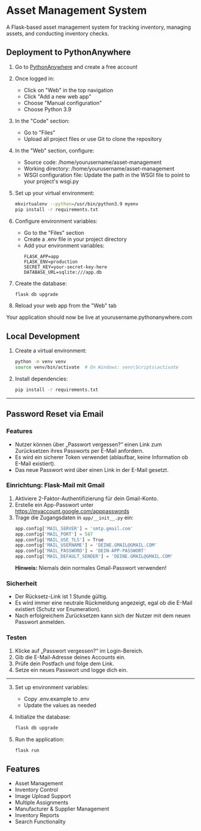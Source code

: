 # Asset Management System

A Flask-based asset management system for tracking inventory, managing assets, and conducting inventory checks.

## Deployment to PythonAnywhere

1. Go to [PythonAnywhere](https://www.pythonanywhere.com/) and create a free account

2. Once logged in:
   - Click on "Web" in the top navigation
   - Click "Add a new web app"
   - Choose "Manual configuration"
   - Choose Python 3.9

3. In the "Code" section:
   - Go to "Files"
   - Upload all project files or use Git to clone the repository

4. In the "Web" section, configure:
   - Source code: /home/yourusername/asset-management
   - Working directory: /home/yourusername/asset-management
   - WSGI configuration file: Update the path in the WSGI file to point to your project's wsgi.py

5. Set up your virtual environment:
   ```bash
   mkvirtualenv --python=/usr/bin/python3.9 myenv
   pip install -r requirements.txt
   ```

6. Configure environment variables:
   - Go to the "Files" section
   - Create a .env file in your project directory
   - Add your environment variables:
     ```
     FLASK_APP=app
     FLASK_ENV=production
     SECRET_KEY=your-secret-key-here
     DATABASE_URL=sqlite:///app.db
     ```

7. Create the database:
   ```bash
   flask db upgrade
   ```

8. Reload your web app from the "Web" tab

Your application should now be live at yourusername.pythonanywhere.com

## Local Development

1. Create a virtual environment:
   ```bash
   python -m venv venv
   source venv/bin/activate  # On Windows: venv\Scripts\activate
   ```

2. Install dependencies:
   ```bash
   pip install -r requirements.txt
   ```

---

## Password Reset via Email

### Features
- Nutzer können über „Passwort vergessen?“ einen Link zum Zurücksetzen ihres Passworts per E-Mail anfordern.
- Es wird ein sicherer Token verwendet (ablaufbar, keine Information ob E-Mail existiert).
- Das neue Passwort wird über einen Link in der E-Mail gesetzt.

### Einrichtung: Flask-Mail mit Gmail
1. Aktiviere 2-Faktor-Authentifizierung für dein Gmail-Konto.
2. Erstelle ein App-Passwort unter https://myaccount.google.com/apppasswords
3. Trage die Zugangsdaten in `app/__init__.py` ein:
   ```python
   app.config['MAIL_SERVER'] = 'smtp.gmail.com'
   app.config['MAIL_PORT'] = 587
   app.config['MAIL_USE_TLS'] = True
   app.config['MAIL_USERNAME'] = 'DEINE.GMAIL@GMAIL.COM'
   app.config['MAIL_PASSWORD'] = 'DEIN-APP-PASSWORT'
   app.config['MAIL_DEFAULT_SENDER'] = 'DEINE.GMAIL@GMAIL.COM'
   ```
   **Hinweis:** Niemals dein normales Gmail-Passwort verwenden!

### Sicherheit
- Der Rücksetz-Link ist 1 Stunde gültig.
- Es wird immer eine neutrale Rückmeldung angezeigt, egal ob die E-Mail existiert (Schutz vor Enumeration).
- Nach erfolgreichem Zurücksetzen kann sich der Nutzer mit dem neuen Passwort anmelden.

### Testen
1. Klicke auf „Passwort vergessen?“ im Login-Bereich.
2. Gib die E-Mail-Adresse deines Accounts ein.
3. Prüfe dein Postfach und folge dem Link.
4. Setze ein neues Passwort und logge dich ein.

---


3. Set up environment variables:
   - Copy .env.example to .env
   - Update the values as needed

4. Initialize the database:
   ```bash
   flask db upgrade
   ```

5. Run the application:
   ```bash
   flask run
   ```

## Features

- Asset Management
- Inventory Control
- Image Upload Support
- Multiple Assignments
- Manufacturer & Supplier Management
- Inventory Reports
- Search Functionality
